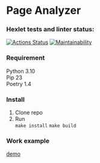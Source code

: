 # Page Analyzer
### Hexlet tests and linter status:
[![Actions Status](https://github.com/OlegKhiretdinov/python-project-83/workflows/hexlet-check/badge.svg)](https://github.com/OlegKhiretdinov/python-project-83/actions)
[![Maintainability](https://api.codeclimate.com/v1/badges/213958da23a1aef881ae/maintainability)](https://codeclimate.com/github/OlegKhiretdinov/python-project-83/maintainability)

### Requirement

Python 3.10  
Pip 23  
Poetry 1.4

### Install
1. Clone repo
2. Run  
   `make install`
   `make build`

### Work example
[demo](https://page-analyzer-clm3.onrender.com)